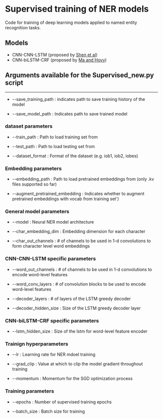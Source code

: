 # Supervised training of NER models

Code for training of deep learning models applied to named entity recognition tasks.

## Models
- CNN-CNN-LSTM (proposed by [Shen et al](https://arxiv.org/abs/1707.05928))
- CNN-biLSTM-CRF (proposed by [Ma and Hovy](https://www.aclweb.org/anthology/P16-1101/))

## Arguments available for the Supervised_new.py script
---

- --save_training_path : indicates path to save training history of the model

- --save_model_path : Indicates path to save trained model


### dataset parameters
- --train_path : Path to load training set from

- --test_path : Path to load testing set from

- --dataset_format : Format of the dataset (e.g. iob1, iob2, iobes)

### Embedding parameters
- --embedding_path : Path to load pretrained embeddings from (only .kv files supported so far)

- --augment_pretrained_embedding : Indicates whether to augment pretrained embeddings with vocab from training set')

### General model parameters
- --model : Neural NER model architecture

- --char_embedding_dim : Embedding dimension for each character

- --char_out_channels : # of channels to be used in 1-d convolutions to form character level word embeddings

### CNN-CNN-LSTM specific parameters
- --word_out_channels : # of channels to be used in 1-d convolutions to encode word-level features

- --word_conv_layers : # of convolution blocks to be used to encode word-level features

- --decoder_layers : # of layers of the LSTM greedy decoder

- --decoder_hidden_size : Size of the LSTM greedy decoder layer

### CNN-biLSTM-CRF specific parameters
- --lstm_hidden_size : Size of the lstm for word-level feature encoder

### Trainign hyperparameters
- --lr : Learning rate for NER mdoel training

- --grad_clip : Value at which to clip the model gradient throughout training

- --momentum : Momentum for the SGD optimization process

### Training parameters
- --epochs : Number of supervised training epochs

- --batch_size : Batch size for training

